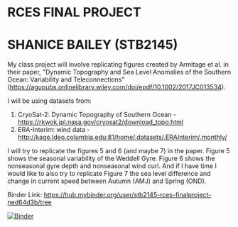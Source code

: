 # RCES FINAL PROJECT
# SHANICE BAILEY (STB2145)

My class project will involve replicating figures created by Armitage et al. in their paper, "Dynamic Topography and Sea Level Anomalies of the Southern Ocean: Variability and Teleconnections" (https://agupubs.onlinelibrary.wiley.com/doi/epdf/10.1002/2017JC013534).

I will be using datasets from:
1) CryoSat-2: Dynamic Topography of Southern Ocean - https://rkwok.jpl.nasa.gov/cryosat2/download_topo.html
2) ERA-Interim: wind data - http://kage.ldeo.columbia.edu:81/home/.datasets/.ERAInterim/.monthly/

I will try to replicate the figures 5 and 6 (and maybe 7) in the paper. Figure 5 shows the seasonal variability of the Weddell Gyre. Figure 6 shows the nonseasonal gyre depth and nonseasonal wind curl. And if I have time I would like to also try to replicate Figure 7 the sea level difference and change in current speed between Autumn (AMJ) and Spring (OND).

Binder Link:
https://hub.mybinder.org/user/stb2145-rces-finalproject-ned64d3b/tree

[![Binder](https://mybinder.org/badge_logo.svg)](https://mybinder.org/v2/gh/stb2145/rces-finalproject/master)